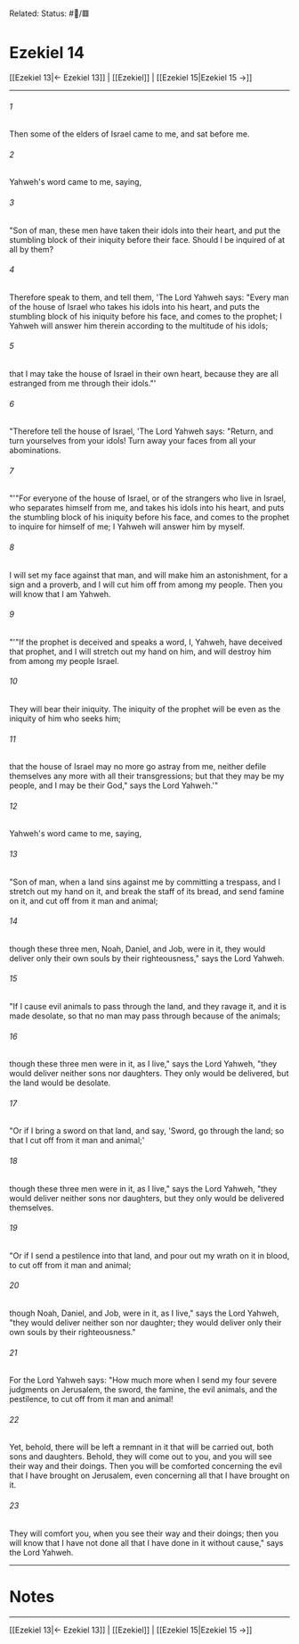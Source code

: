 Related:
Status: #📖/🟥
# Ezekiel 14

[[Ezekiel 13|← Ezekiel 13]] | [[Ezekiel]] | [[Ezekiel 15|Ezekiel 15 →]]
***



###### 1 
Then some of the elders of Israel came to me, and sat before me. 

###### 2 
Yahweh's word came to me, saying, 

###### 3 
"Son of man, these men have taken their idols into their heart, and put the stumbling block of their iniquity before their face. Should I be inquired of at all by them? 

###### 4 
Therefore speak to them, and tell them, 'The Lord Yahweh says: "Every man of the house of Israel who takes his idols into his heart, and puts the stumbling block of his iniquity before his face, and comes to the prophet; I Yahweh will answer him therein according to the multitude of his idols; 

###### 5 
that I may take the house of Israel in their own heart, because they are all estranged from me through their idols."' 

###### 6 
"Therefore tell the house of Israel, 'The Lord Yahweh says: "Return, and turn yourselves from your idols! Turn away your faces from all your abominations. 

###### 7 
"'"For everyone of the house of Israel, or of the strangers who live in Israel, who separates himself from me, and takes his idols into his heart, and puts the stumbling block of his iniquity before his face, and comes to the prophet to inquire for himself of me; I Yahweh will answer him by myself. 

###### 8 
I will set my face against that man, and will make him an astonishment, for a sign and a proverb, and I will cut him off from among my people. Then you will know that I am Yahweh. 

###### 9 
"'"If the prophet is deceived and speaks a word, I, Yahweh, have deceived that prophet, and I will stretch out my hand on him, and will destroy him from among my people Israel. 

###### 10 
They will bear their iniquity. The iniquity of the prophet will be even as the iniquity of him who seeks him; 

###### 11 
that the house of Israel may no more go astray from me, neither defile themselves any more with all their transgressions; but that they may be my people, and I may be their God," says the Lord Yahweh.'" 

###### 12 
Yahweh's word came to me, saying, 

###### 13 
"Son of man, when a land sins against me by committing a trespass, and I stretch out my hand on it, and break the staff of its bread, and send famine on it, and cut off from it man and animal; 

###### 14 
though these three men, Noah, Daniel, and Job, were in it, they would deliver only their own souls by their righteousness," says the Lord Yahweh. 

###### 15 
"If I cause evil animals to pass through the land, and they ravage it, and it is made desolate, so that no man may pass through because of the animals; 

###### 16 
though these three men were in it, as I live," says the Lord Yahweh, "they would deliver neither sons nor daughters. They only would be delivered, but the land would be desolate. 

###### 17 
"Or if I bring a sword on that land, and say, 'Sword, go through the land; so that I cut off from it man and animal;' 

###### 18 
though these three men were in it, as I live," says the Lord Yahweh, "they would deliver neither sons nor daughters, but they only would be delivered themselves. 

###### 19 
"Or if I send a pestilence into that land, and pour out my wrath on it in blood, to cut off from it man and animal; 

###### 20 
though Noah, Daniel, and Job, were in it, as I live," says the Lord Yahweh, "they would deliver neither son nor daughter; they would deliver only their own souls by their righteousness." 

###### 21 
For the Lord Yahweh says: "How much more when I send my four severe judgments on Jerusalem, the sword, the famine, the evil animals, and the pestilence, to cut off from it man and animal! 

###### 22 
Yet, behold, there will be left a remnant in it that will be carried out, both sons and daughters. Behold, they will come out to you, and you will see their way and their doings. Then you will be comforted concerning the evil that I have brought on Jerusalem, even concerning all that I have brought on it. 

###### 23 
They will comfort you, when you see their way and their doings; then you will know that I have not done all that I have done in it without cause," says the Lord Yahweh.

---
# Notes


***
[[Ezekiel 13|← Ezekiel 13]] | [[Ezekiel]] | [[Ezekiel 15|Ezekiel 15 →]]
